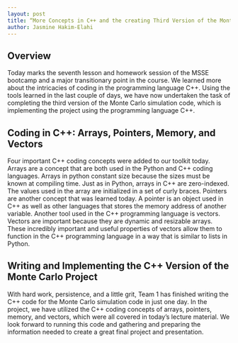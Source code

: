 ```yaml
---
layout: post
title: “More Concepts in C++ and the creating Third Version of the Monte Carlo Simulation Code”
author: Jasmine Hakim-Elahi
---
```


## Overview
Today marks the seventh lesson and homework session of the MSSE bootcamp and a major transitionary point in the course.  We learned more about the intricacies of coding in the programming language C++.  Using the tools learned in the last couple of days, we have now undertaken the task of completing the third version of the Monte Carlo simulation code, which is implementing the project using the programming language C++.  


## Coding in C++: Arrays, Pointers, Memory, and Vectors
Four important C++ coding concepts were added to our toolkit today.  Arrays are a concept that are both used in the Python and C++ coding languages.  Arrays in python constant size because the sizes must be known at compiling time.  Just as in Python, arrays in C++ are zero-indexed.  The values used in the array are initialized in a set of curly braces.  Pointers are another concept that was learned today.  A pointer is an object used in C++ as well as other languages that stores the memory address of another variable.  Another tool used in the C++ programming language is vectors.  Vectors are important because they are dynamic and resizable arrays.  These incredibly important and useful properties of vectors allow them to function in the C++ programming language in a way that is similar to lists in Python.


## Writing and Implementing the C++ Version of the Monte Carlo Project
With hard work, persistence, and a little grit, Team 1 has finished writing the C++ code for the Monte Carlo simulation code in just one day.  In the project, we have utilized the C++ coding concepts of arrays, pointers, memory, and vectors, which were all covered in today’s lecture material.  We look forward to running this code and gathering and preparing the information needed to create a great final project and presentation. 
